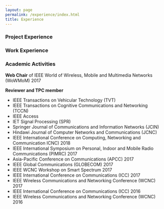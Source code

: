 ```yaml
---
layout: page
permalink: /experience/index.html
title: Experience
---
```


### Project Experience

### Work Experience

### Academic Activities

**Web Chair** of IEEE World of Wireless, Mobile and Multimedia Networks (WoWMoM) 2017


**Reviewer and TPC member**

- IEEE Transactions on Vehicular Technology (TVT)
- IEEE Transactions on Cognitive Communications and Networking (TCCN)
- IEEE Access
- IET Signal Processing (SPR)
- Springer Journal of Communications and Information Networks (JCIN)
- Hindawi Journal of Computer Networks and Communications (JCNC)
- IEEE International Conference on Computing, Networking and Communication  ICNC) 2018
- IEEE International Symposium on Personal, Indoor and Mobile Radio Communications (PIMRC) 2017
- Asia-Pacific Conference on Communications (APCC) 2017
- IEEE Global Communications (GLOBECOM) 2017
- IEEE WCNC Workshop on Smart Spectrum 2017
- IEEE International Conference on Communications (ICC) 2017
- IEEE Wireless Communications and Networking Conference (WCNC) 2017
- IEEE International Conference on Communications (ICC) 2016
- IEEE Wireless Communications and Networking Conference (WCNC) 2016

